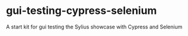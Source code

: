 # gui-testing-cypress-selenium
A start kit for gui testing the Sylius showcase with Cypress and Selenium
